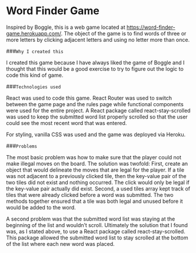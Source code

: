 # Word Finder Game

Inspired by Boggle, this is a web game located at https://word-finder-game.herokuapp.com/. The object of the game is to find words of three or more letters by clicking adjacent letters and using no letter more than once.

###`Why I created this`

I created this game because I have always liked the game of Boggle and I thought that this would be a good exercise to try to figure out the logic to code this kind of game. 

###`Technologies used`

React was used to code this game. React Router was used to switch between the game page and the rules page while functional components were used for the entire project. A React package called react-stay-scrolled was used to keep the submitted word list properly scrolled so that the user could see the most recent word that was entered.

For styling, vanilla CSS was used and the game was deployed via Heroku.

###`Problems`

The most basic problem was how to make sure that the player could not make illegal moves on the board. The solution was twofold: First, create an object that would delineate the moves that are legal for the player. If a tile was not adjacent to a previously clicked tile, then the key-value pair of the two tiles did not exist and nothing occurred. The click would only be legal if the key-value pair actually did exist. Second, a used tiles array kept track of tiles that were already clicked before a word was submitted. The two methods together ensured that a tile was both legal and unused before it would be added to the word.

A second problem was that the submitted word list was staying at the beginning of the list and wouldn’t scroll. Ultimately the solution that I found was, as I stated above, to use a React package called react-stay-scrolled. This package allowed the submitted word list to stay scrolled at the bottom of the list where each new word was placed.

